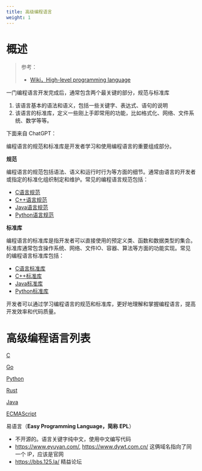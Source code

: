 ```yaml
---
title: 高级编程语言
weight: 1
---
```


# 概述

> 参考：
>
> - [Wiki，High-level programming language](https://en.wikipedia.org/wiki/High-level_programming_language)

一门编程语言开发完成后，通常包含两个最关键的部分，规范与标准库

1. 该语言基本的语法和语义，包括一些关键字、表达式、语句的说明
2. 该语言的标准库，定义一些刚上手即常用的功能，比如格式化、网络、文件系统、数学等等。

下面来自 ChatGPT：

编程语言的规范和标准库是开发者学习和使用编程语言的重要组成部分。

**规范**

编程语言的规范包括语法、语义和运行时行为等方面的细节。通常由语言的开发者或指定的标准化组织制定和维护。常见的编程语言规范包括：

- [C语言规范](https://www.iso.org/standard/74528.html)
- [C++语言规范](https://isocpp.org/std/the-standard)
- [Java语言规范](https://docs.oracle.com/javase/specs/)
- [Python语言规范](https://www.python.org/dev/peps/)

**标准库**

编程语言的标准库是指开发者可以直接使用的预定义类、函数和数据类型的集合。标准库通常包含操作系统、网络、文件IO、容器、算法等方面的功能实现。常见的编程语言标准库包括：

- [C语言标准库](https://en.cppreference.com/w/c)
- [C++标准库](https://en.cppreference.com/w/cpp)
- [Java标准库](https://docs.oracle.com/en/java/javase/13/docs/api/index.html)
- [Python标准库](https://docs.python.org/3/library/)

开发者可以通过学习编程语言的规范和标准库，更好地理解和掌握编程语言，提高开发效率和代码质量。

# 高级编程语言列表

[C](/docs/2.编程/高级编程语言/C/C.md)

[Go](/docs/2.编程/高级编程语言/Go/Go.md)

[Python](/docs/2.编程/高级编程语言/Python/Python.md)

[Rust](/docs/2.编程/高级编程语言/Rust/Rust.md)

[Java](/docs/2.编程/高级编程语言/Java/Java.md)

[ECMAScript](/docs/2.编程/高级编程语言/ECMAScript/ECMAScript.md)

易语言（**Easy Programming Language，简称 EPL**）

- 不开源的。语言关键字纯中文，使用中文编写代码
- https://www.eyuyan.com/, https://www.dywt.com.cn/ 这俩域名指向了同一个 IP，应该是官网
- https://bbs.125.la/ 精益论坛
